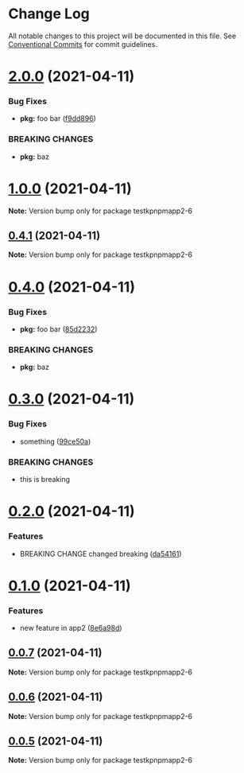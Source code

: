 # Change Log

All notable changes to this project will be documented in this file.
See [Conventional Commits](https://conventionalcommits.org) for commit guidelines.

# [2.0.0](https://github.com/kunalp726/testnpmpackage/compare/testkpnpmapp2-6@1.0.0...testkpnpmapp2-6@2.0.0) (2021-04-11)


### Bug Fixes

* **pkg:** foo bar ([f9dd896](https://github.com/kunalp726/testnpmpackage/commit/f9dd8965a8a6f1461fd793367f52fe8cb4a03c7d))


### BREAKING CHANGES

* **pkg:** baz





# [1.0.0](https://github.com/kunalp726/testnpmpackage/compare/testkpnpmapp2-6@0.4.1...testkpnpmapp2-6@1.0.0) (2021-04-11)

**Note:** Version bump only for package testkpnpmapp2-6





## [0.4.1](https://github.com/kunalp726/testnpmpackage/compare/testkpnpmapp2-6@0.4.0...testkpnpmapp2-6@0.4.1) (2021-04-11)

**Note:** Version bump only for package testkpnpmapp2-6





# [0.4.0](https://github.com/kunalp726/testnpmpackage/compare/testkpnpmapp2-6@0.3.0...testkpnpmapp2-6@0.4.0) (2021-04-11)


### Bug Fixes

* **pkg:** foo bar ([85d2232](https://github.com/kunalp726/testnpmpackage/commit/85d223243f452991d9103eee23f86c223ed04c6d))


### BREAKING CHANGES

* **pkg:** baz





# [0.3.0](https://github.com/kunalp726/testnpmpackage/compare/testkpnpmapp2-6@0.2.0...testkpnpmapp2-6@0.3.0) (2021-04-11)


### Bug Fixes

* something ([99ce50a](https://github.com/kunalp726/testnpmpackage/commit/99ce50a4b0a9255dd505dd12c542a5c7ce4f5eaf))


### BREAKING CHANGES

* this is breaking





# [0.2.0](https://github.com/kunalp726/testnpmpackage/compare/testkpnpmapp2-6@0.1.0...testkpnpmapp2-6@0.2.0) (2021-04-11)


### Features

*  BREAKING CHANGE changed breaking ([da54161](https://github.com/kunalp726/testnpmpackage/commit/da54161795cd4e50ca208cc61b5246cf3153747e))





# [0.1.0](https://github.com/kunalp726/testnpmpackage/compare/testkpnpmapp2-6@0.0.7...testkpnpmapp2-6@0.1.0) (2021-04-11)


### Features

* new feature in app2 ([8e6a98d](https://github.com/kunalp726/testnpmpackage/commit/8e6a98df0a960700fedab178b75859ec7f40010d))





## [0.0.7](https://github.com/kunalp726/testnpmpackage/compare/testkpnpmapp2-6@0.0.6...testkpnpmapp2-6@0.0.7) (2021-04-11)

**Note:** Version bump only for package testkpnpmapp2-6





## [0.0.6](https://github.com/kunalp726/testnpmpackage/compare/testkpnpmapp2-6@0.0.5...testkpnpmapp2-6@0.0.6) (2021-04-11)

**Note:** Version bump only for package testkpnpmapp2-6





## [0.0.5](https://github.com/kunalp726/testnpmpackage/compare/testkpnpmapp2-6@0.0.4...testkpnpmapp2-6@0.0.5) (2021-04-11)

**Note:** Version bump only for package testkpnpmapp2-6
